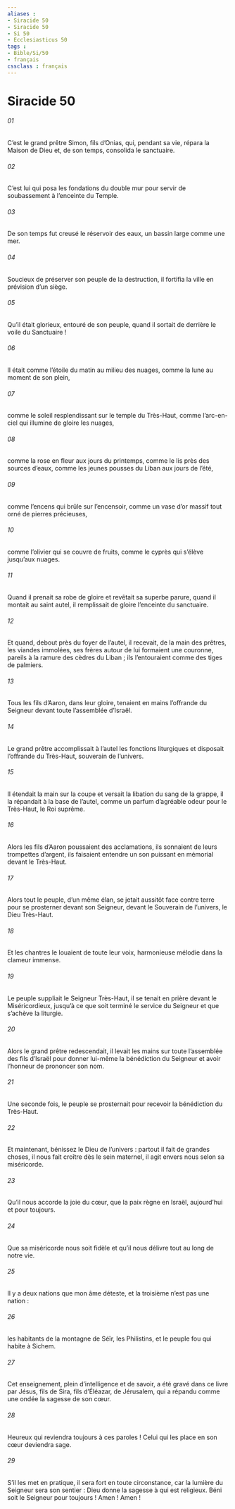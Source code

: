 ```yaml
---
aliases : 
- Siracide 50
- Siracide 50
- Si 50
- Ecclesiasticus 50
tags : 
- Bible/Si/50
- français
cssclass : français
---
```


# Siracide 50

###### 01
C’est le grand prêtre Simon, fils d’Onias,
qui, pendant sa vie, répara la Maison de Dieu
et, de son temps, consolida le sanctuaire.
###### 02
C’est lui qui posa les fondations du double mur
pour servir de soubassement à l’enceinte du Temple.
###### 03
De son temps fut creusé le réservoir des eaux,
un bassin large comme une mer.
###### 04
Soucieux de préserver son peuple de la destruction,
il fortifia la ville en prévision d’un siège.
###### 05
Qu’il était glorieux, entouré de son peuple,
quand il sortait de derrière le voile du Sanctuaire !
###### 06
Il était comme l’étoile du matin au milieu des nuages,
comme la lune au moment de son plein,
###### 07
comme le soleil resplendissant sur le temple du Très-Haut,
comme l’arc-en-ciel qui illumine de gloire les nuages,
###### 08
comme la rose en fleur aux jours du printemps,
comme le lis près des sources d’eaux,
comme les jeunes pousses du Liban aux jours de l’été,
###### 09
comme l’encens qui brûle sur l’encensoir,
comme un vase d’or massif
tout orné de pierres précieuses,
###### 10
comme l’olivier qui se couvre de fruits,
comme le cyprès qui s’élève jusqu’aux nuages.
###### 11
Quand il prenait sa robe de gloire
et revêtait sa superbe parure,
quand il montait au saint autel,
il remplissait de gloire l’enceinte du sanctuaire.
###### 12
Et quand, debout près du foyer de l’autel,
il recevait, de la main des prêtres, les viandes immolées,
ses frères autour de lui formaient une couronne,
pareils à la ramure des cèdres du Liban ;
ils l’entouraient comme des tiges de palmiers.
###### 13
Tous les fils d’Aaron, dans leur gloire,
tenaient en mains l’offrande du Seigneur
devant toute l’assemblée d’Israël.
###### 14
Le grand prêtre accomplissait à l’autel les fonctions liturgiques
et disposait l’offrande du Très-Haut, souverain de l’univers.
###### 15
Il étendait la main sur la coupe
et versait la libation du sang de la grappe,
il la répandait à la base de l’autel,
comme un parfum d’agréable odeur pour le Très-Haut, le Roi suprême.
###### 16
Alors les fils d’Aaron poussaient des acclamations,
ils sonnaient de leurs trompettes d’argent,
ils faisaient entendre un son puissant
en mémorial devant le Très-Haut.
###### 17
Alors tout le peuple, d’un même élan,
se jetait aussitôt face contre terre
pour se prosterner devant son Seigneur,
devant le Souverain de l’univers, le Dieu Très-Haut.
###### 18
Et les chantres le louaient de toute leur voix,
harmonieuse mélodie dans la clameur immense.
###### 19
Le peuple suppliait le Seigneur Très-Haut,
il se tenait en prière devant le Miséricordieux,
jusqu’à ce que soit terminé le service du Seigneur
et que s’achève la liturgie.
###### 20
Alors le grand prêtre redescendait,
il levait les mains sur toute l’assemblée des fils d’Israël
pour donner lui-même la bénédiction du Seigneur
et avoir l’honneur de prononcer son nom.
###### 21
Une seconde fois, le peuple se prosternait
pour recevoir la bénédiction du Très-Haut.
###### 22
Et maintenant, bénissez le Dieu de l’univers :
partout il fait de grandes choses,
il nous fait croître dès le sein maternel,
il agit envers nous selon sa miséricorde.
###### 23
Qu’il nous accorde la joie du cœur,
que la paix règne en Israël,
aujourd’hui et pour toujours.
###### 24
Que sa miséricorde nous soit fidèle
et qu’il nous délivre tout au long de notre vie.
###### 25
Il y a deux nations que mon âme déteste,
et la troisième n’est pas une nation :
###### 26
les habitants de la montagne de Séïr, les Philistins,
et le peuple fou qui habite à Sichem.
###### 27
Cet enseignement, plein d’intelligence et de savoir,
a été gravé dans ce livre par Jésus,
fils de Sira, fils d’Éléazar, de Jérusalem,
qui a répandu comme une ondée la sagesse de son cœur.
###### 28
Heureux qui reviendra toujours à ces paroles !
Celui qui les place en son cœur deviendra sage.
###### 29
S’il les met en pratique, il sera fort en toute circonstance,
car la lumière du Seigneur sera son sentier :
Dieu donne la sagesse à qui est religieux.
Béni soit le Seigneur pour toujours ! Amen ! Amen !
